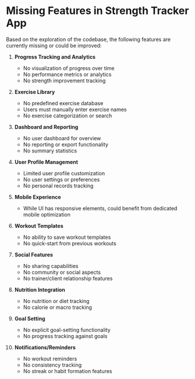 # Missing Features in Strength Tracker App

Based on the exploration of the codebase, the following features are currently missing or could be improved:

1. **Progress Tracking and Analytics**
   - No visualization of progress over time
   - No performance metrics or analytics
   - No strength improvement tracking

2. **Exercise Library**
   - No predefined exercise database
   - Users must manually enter exercise names
   - No exercise categorization or search

3. **Dashboard and Reporting**
   - No user dashboard for overview
   - No reporting or export functionality
   - No summary statistics

4. **User Profile Management**
   - Limited user profile customization
   - No user settings or preferences
   - No personal records tracking

5. **Mobile Experience**
   - While UI has responsive elements, could benefit from dedicated mobile optimization

6. **Workout Templates**
   - No ability to save workout templates
   - No quick-start from previous workouts

7. **Social Features**
   - No sharing capabilities
   - No community or social aspects
   - No trainer/client relationship features

8. **Nutrition Integration**
   - No nutrition or diet tracking
   - No calorie or macro tracking

9. **Goal Setting**
   - No explicit goal-setting functionality
   - No progress tracking against goals

10. **Notifications/Reminders**
    - No workout reminders
    - No consistency tracking
    - No streak or habit formation features
